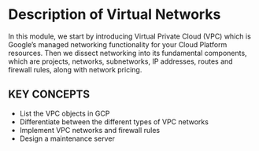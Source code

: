 # Description of Virtual Networks

In this module, we start by introducing Virtual Private Cloud (VPC) which is Google’s managed networking functionality for your Cloud Platform resources. Then we dissect networking into its fundamental components, which are projects, networks, subnetworks, IP addresses, routes and firewall rules, along with network pricing.



## KEY CONCEPTS

* List the VPC objects in GCP
* Differentiate between the different types of VPC networks
* Implement VPC networks and firewall rules
* Design a maintenance server






